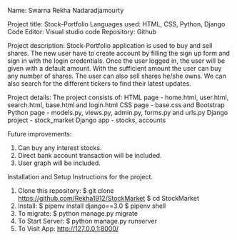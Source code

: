 Name: Swarna Rekha Nadaradjamourty

Project title: Stock-Portfolio
Languages used: HTML, CSS, Python, Django
Code Editor: Visual studio code 
Repository: Github

Project description: Stock-Portfolio application is used to buy and sell shares. The new user have to create account by filling the sign up form and sign in with the login credentials. Once the user logged in, the user will be given with a default amount. With the sufficient amount the user can buy any number of shares. The user can also sell shares he/she owns. We can also search for the different tickers to find their latest updates.

Project details: The project consists of: 
HTML page - home.html, user.html, search.html, base.html and login.html
CSS page - base.css and Bootstrap
Python page - models.py, views.py, admin.py, forms.py and urls.py
Django project - stock_market
Django app - stocks, accounts

Future improvements:
1. Can buy any interest stocks.
2. Direct bank account transaction will be included.
3. User graph will be included.

Installation and Setup Instructions for the project.
1. Clone this repository:
    $ git clone https://github.com/Rekha1912/StockMarket
    $ cd StockMarket
2. Install:
    $ pipenv install django==3.0
    $ pipenv shell
3. To migrate:
    $ python manage.py migrate
4. To Start Server:
    $ python manage.py runserver
5. To Visit App:
    http://127.0.0.1:8000/




